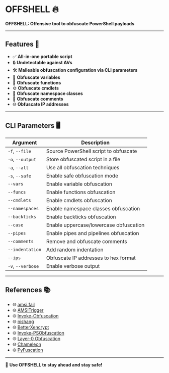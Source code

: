 # OFFSHELL 🔥

**OFFSHELL: Offensive tool to obfuscate PowerShell payloads**

---

## Features 🌟

- ✅ **All-in-one portable script**
- 🔒 **Undetectable against AVs**
- 🛠 **Malleable obfuscation configuration via CLI parameters**
- 🔀 **Obfuscate variables**
- 🔧 **Obfuscate functions**
- ⚙️ **Obfuscate cmdlets**
- 🧩 **Obfuscate namespace classes**
- 📝 **Obfuscate comments**
- 🌐 **Obfuscate IP addresses**

---

## CLI Parameters 🖥

| Argument                  | Description                             |
|---------------------------|-----------------------------------------|
| `-f`, `--file`            | Source PowerShell script to obfuscate  |
| `-o`, `--output`          | Store obfuscated script in a file      |
| `-a`, `--all`             | Use all obfuscation techniques         |
| `-s`, `--safe`            | Enable safe obfuscation mode           |
| `--vars`                  | Enable variable obfuscation            |
| `--funcs`                 | Enable functions obfuscation           |
| `--cmdlets`               | Enable cmdlets obfuscation             |
| `--namespaces`            | Enable namespace classes obfuscation   |
| `--backticks`             | Enable backticks obfuscation           |
| `--case`                  | Enable uppercase/lowercase obfuscation |
| `--pipes`                 | Enable pipes and pipelines obfuscation |
| `--comments`              | Remove and obfuscate comments          |
| `--indentation`           | Add random indentation                 |
| `--ips`                   | Obfuscate IP addresses to hex format   |
| `-v`, `--verbose`         | Enable verbose output                  |

---

## References 📚

- 🌐 [amsi.fail](https://amsi.fail)
- 🌐 [AMSITrigger](https://github.com/RythmStick/AMSITrigger)
- 🌐 [Invoke-Obfuscation](https://github.com/danielbohannon/Invoke-Obfuscation)
- 🌐 [nishang](https://github.com/samratashok/nishang)
- 🌐 [BetterXencrypt](https://github.com/GetRektBoy724/BetterXencrypt)
- 🌐 [Invoke-PSObfuscation](https://github.com/gh0x0st/Invoke-PSObfuscation)
- 🌐 [Layer-0 Obfuscation](https://github.com/gh0x0st/Invoke-PSObfuscation/blob/main/layer-0-obfuscation.md)
- 🌐 [Chameleon](https://github.com/klezVirus/chameleon)
- 🌐 [PyFuscation](https://github.com/CBHue/PyFuscation)

---

🚀 **Use OFFSHELL to stay ahead and stay safe!**
